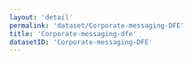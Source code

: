```yaml
---
layout: 'detail'
permalink: 'dataset/Corporate-messaging-DFE'
title: 'Corporate-messaging-dfe'
datasetID: 'Corporate-messaging-DFE'
---
```

